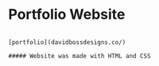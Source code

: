 # Portfolio Website

```Here is a display of my portfolio website.

[portfolio](davidbossdesigns.co/)

##### Website was made with HTML and CSS

```




